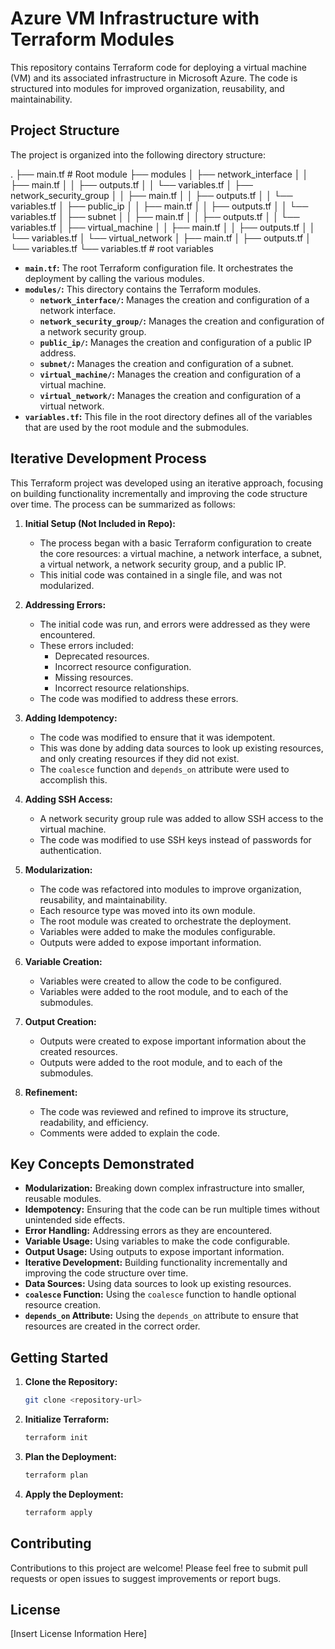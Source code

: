 # Azure VM Infrastructure with Terraform Modules

This repository contains Terraform code for deploying a virtual machine (VM) and its associated infrastructure in Microsoft Azure. The code is structured into modules for improved organization, reusability, and maintainability.

## Project Structure

The project is organized into the following directory structure:

. 
├── main.tf # Root module 
├── modules 
│ ├── network_interface 
│ │ ├── main.tf 
│ │ ├── outputs.tf 
│ │ └── variables.tf 
│ ├── network_security_group 
│ │ ├── main.tf 
│ │ ├── outputs.tf 
│ │ └── variables.tf 
│ ├── public_ip 
│ │ ├── main.tf 
│ │ ├── outputs.tf 
│ │ └── variables.tf 
│ ├── subnet 
│ │ ├── main.tf 
│ │ ├── outputs.tf 
│ │ └── variables.tf 
│ ├── virtual_machine 
│ │ ├── main.tf 
│ │ ├── outputs.tf 
│ │ └── variables.tf 
│ └── virtual_network 
│ ├── main.tf 
│ ├── outputs.tf 
│ └── variables.tf 
└── variables.tf # root variables

*   **`main.tf`:** The root Terraform configuration file. It orchestrates the deployment by calling the various modules.
*   **`modules/`:** This directory contains the Terraform modules.
    *   **`network_interface/`:** Manages the creation and configuration of a network interface.
    *   **`network_security_group/`:** Manages the creation and configuration of a network security group.
    *   **`public_ip/`:** Manages the creation and configuration of a public IP address.
    *   **`subnet/`:** Manages the creation and configuration of a subnet.
    *   **`virtual_machine/`:** Manages the creation and configuration of a virtual machine.
    *   **`virtual_network/`:** Manages the creation and configuration of a virtual network.
*   **`variables.tf`:** This file in the root directory defines all of the variables that are used by the root module and the submodules.

## Iterative Development Process

This Terraform project was developed using an iterative approach, focusing on building functionality incrementally and improving the code structure over time. The process can be summarized as follows:

1.  **Initial Setup (Not Included in Repo):**
    *   The process began with a basic Terraform configuration to create the core resources: a virtual machine, a network interface, a subnet, a virtual network, a network security group, and a public IP.
    *   This initial code was contained in a single file, and was not modularized.

2.  **Addressing Errors:**
    *   The initial code was run, and errors were addressed as they were encountered.
    *   These errors included:
        *   Deprecated resources.
        *   Incorrect resource configuration.
        *   Missing resources.
        *   Incorrect resource relationships.
    * The code was modified to address these errors.

3.  **Adding Idempotency:**
    *   The code was modified to ensure that it was idempotent.
    *   This was done by adding data sources to look up existing resources, and only creating resources if they did not exist.
    * The `coalesce` function and `depends_on` attribute were used to accomplish this.

4.  **Adding SSH Access:**
    *   A network security group rule was added to allow SSH access to the virtual machine.
    *   The code was modified to use SSH keys instead of passwords for authentication.

5.  **Modularization:**
    *   The code was refactored into modules to improve organization, reusability, and maintainability.
    *   Each resource type was moved into its own module.
    *   The root module was created to orchestrate the deployment.
    *   Variables were added to make the modules configurable.
    *   Outputs were added to expose important information.

6. **Variable Creation:**
    * Variables were created to allow the code to be configured.
    * Variables were added to the root module, and to each of the submodules.

7. **Output Creation:**
    * Outputs were created to expose important information about the created resources.
    * Outputs were added to the root module, and to each of the submodules.

8. **Refinement:**
    *   The code was reviewed and refined to improve its structure, readability, and efficiency.
    *   Comments were added to explain the code.

## Key Concepts Demonstrated

*   **Modularization:** Breaking down complex infrastructure into smaller, reusable modules.
*   **Idempotency:** Ensuring that the code can be run multiple times without unintended side effects.
*   **Error Handling:** Addressing errors as they are encountered.
*   **Variable Usage:** Using variables to make the code configurable.
* **Output Usage:** Using outputs to expose important information.
*   **Iterative Development:** Building functionality incrementally and improving the code structure over time.
* **Data Sources:** Using data sources to look up existing resources.
* **`coalesce` Function:** Using the `coalesce` function to handle optional resource creation.
* **`depends_on` Attribute:** Using the `depends_on` attribute to ensure that resources are created in the correct order.

## Getting Started

1.  **Clone the Repository:**
    ```bash
    git clone <repository-url>
    ```
2.  **Initialize Terraform:**
    ```bash
    terraform init
    ```
3.  **Plan the Deployment:**
    ```bash
    terraform plan
    ```
4.  **Apply the Deployment:**
    ```bash
    terraform apply
    ```

## Contributing

Contributions to this project are welcome! Please feel free to submit pull requests or open issues to suggest improvements or report bugs.

## License

[Insert License Information Here]
